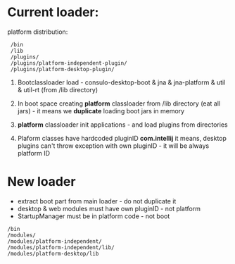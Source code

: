 # Current loader:

platform distribution:
```
 /bin
 /lib
 /plugins/
 /plugins/platform-independent-plugin/
 /plugins/platform-desktop-plugin/
```

1. Bootclassloader load - consulo-desktop-boot & jna & jna-platform & util & util-rt (from /lib directory)
2. In boot space creating **platform** classloader from /lib directory (eat all jars) - it means we **duplicate** loading boot jars in memory
3. **platform** classloader init applications - and load plugins from directories

4. Plaform classes have hardcoded pluginID **com.intellij** it means, desktop plugins can't throw exception with own pluginID - it will be always platform ID

# New loader

 * extract boot part from main loader - do not duplicate it 
 * desktop & web modules must have own pluginID - not platform
 * StartupManager must be in platform code - not boot 

```
/bin
/modules/
/modules/platform-independent/
/modules/platform-independent/lib/
/modules/platform-desktop/lib
````

